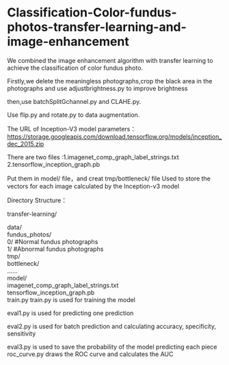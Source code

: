 # Classification-Color-fundus-photos-transfer-learning-and-image-enhancement
We combined the image enhancement algorithm with transfer learning to achieve the classification of color fundus photo.


Firstly,we delete the meaningless photographs,crop the black area in the photographs and use adjustbrightness.py to improve brightness

then,use batchSplitGchannel.py and CLAHE.py.

Use flip.py and rotate.py to data augmentation.

The URL of Inception-V3 model parameters：https://storage.googleapis.com/download.tensorflow.org/models/inception_dec_2015.zip

There are two files :1.imagenet_comp_graph_label_strings.txt 2.tensorflow_inception_graph.pb

Put them in model/ file，and creat tmp/bottleneck/ file Used to store the vectors for each image calculated by the Inception-v3 model

Directory Structure：

transfer-learning/

data/  
    fundus_photos/       
        0/   #Normal fundus photographs           
        1/   #Abnormal fundus photographs            
    tmp/      
        bottleneck/          
            ......              
model/   
    imagenet_comp_graph_label_strings.txt     
    tensorflow_inception_graph.pb     
train.py
train.py is used for training the model

eval1.py is used for predicting one prediction

eval2.py is used for batch prediction and calculating accuracy, specificity, sensitivity

eval3.py is used to save the probability of the model predicting each piece
roc_curve.py draws the ROC curve and calculates the AUC



